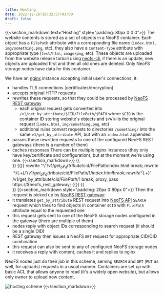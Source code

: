 ```yaml
---
title: Hosting
date: 2022-12-16T16:32:57+03:00
draft: false
---
```


{{<section_markdown text="Hosting" style="padding: 80px 0 0 0">}}
  The website contents is stored as a set of objects in a NeoFS container. Each object has a `FilePath` attribute with a corresponding file name (`index.html`, `img/something.png`, etc), they also have a `Content-Type` attribute with appropriate type (`text/html`, `image/png`, etc). These objects are uploaded from the website release tarball using [neofs-cli](https://github.com/nspcc-dev/neofs-node), if there is an update, new objects are uploaded first and then all old ones are deleted. Only NeoFS storage nodes have data for this container.

  We have an [nginx](https://nginx.org/) instance accepting initial user's connections, it:
  * handles TLS connections (certificates/encryption)
  * accepts original HTTP requests
  * rewrites these requests, so that they could be processed by [NeoFS REST gateway](https://github.com/nspcc-dev/neofs-rest-gw)
    - each original request gets converted into `/v1/get_by_attribute/$CID/FilePath/$PATH` where `$CID` is the container ID storing website's objects and `$PATH` is the original request (`index.html`, `img/something.png`, etc)
    - additional rules convert requests to directories `/something/` into the same `v1/get_by_attribute` API, but with an `index.html` appended
  * passes these rewritten requests to one of the configured NeoFS REST gateways (there is a number of them)
  * caches responses
  There can be multiple nginx instances (they only have key/certificate and configuration), but at the moment we're using one.
{{</section_markdown>}}
{{<section style="padding: 0">}}
  {{<spoiler text="Nginx config">}}
            rewrite '^/$'                       /v1/get_by_attribute/$cid/FilePath/index.html break;
            rewrite '^/(.+)/$'                  /v1/get_by_attribute/$cid/FilePath/$1/index.html break;
            rewrite '^/(.+)$'                   /v1/get_by_attribute/$cid/FilePath/$1 break;
            proxy_pass https://$neofs_rest_gateway;
  {{</spoiler>}}
{{</section>}}
{{<section_markdown style="padding: 20px 0 80px 0">}}
  Then the request is picked up by [NeoFS REST gateway](https://github.com/nspcc-dev/neofs-rest-gw):
  * it translates `get_by_attribute` REST request into [NeoFS API](https://github.com/nspcc-dev/neofs-api) `SEARCH` request which tries to find objects in container `$CID` with `FilePath` attribute equal to the requested one
  * this request gets sent to one of the NeoFS storage nodes configured in the gateway (there are multiple of them)
  * nodes reply with object IDs corresponding to search request (it should be a single OID)
  * REST gateway then issues a NeoFS `GET` request for appropriate CID/OID combination
  * this request can also be sent to any of configured NeoFS storage nodes
  * it receives a reply with content, caches it and replies to nginx

  NeoFS nodes just do their job in this scheme, serving `SEARCH` and `GET` (`PUT` as well, for uploads) requests in a usual manner. Containers are set up with basic ACL that allows anyone to read (it's a widely open website), but allows only owner to upload new content.

  ![hosting scheme](/images/pages/hosting.png)
{{</section_markdown>}}
